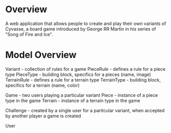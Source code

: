 Overview
========

A web application that allows people to create and play their own variants of Cyvasse, a board game introduced by George RR Martin in his series of "Song of Fire and Ice".

Model Overview
==============

Variant - collection of rules for a game
  PieceRule - defines a rule for a piece type
    PieceType - building block, specifics for a pieces (name, image)
  TerrainRule - defines a rule for a terrain type
    TerrainType - building block, specifics for a terrain (name, color)

Game - two users playing a particular variant
  Piece - instance of a piece type in the game
  Terrain - instance of a terrain type in the game

Challenge - created by a single user for a paritcular variant,
  when accepted by another player a game is created

User
